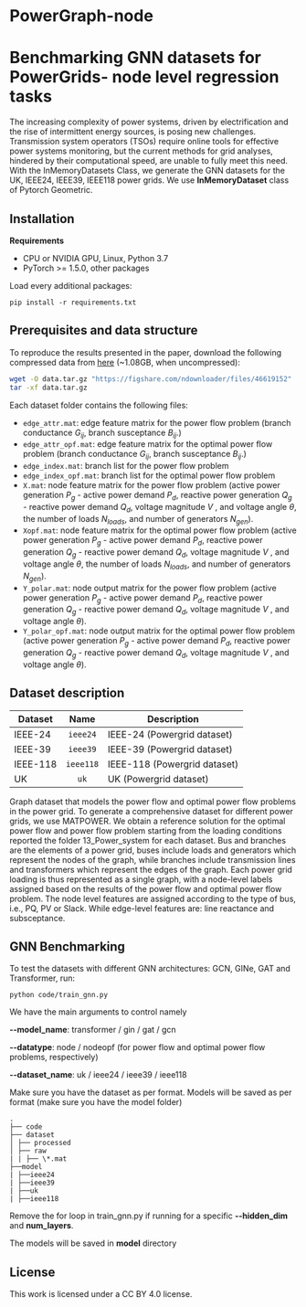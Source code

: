# PowerGraph-node
# Benchmarking GNN datasets for PowerGrids- node level regression tasks
The increasing complexity of power systems, driven by electrification and the rise of intermittent energy sources, is posing new challenges. Transmission system operators (TSOs) require online tools for effective power systems monitoring, but the current methods for grid analyses, hindered by their computational speed, are unable to fully meet this need. 
With the InMemoryDatasets Class, we generate the GNN datasets for the UK, IEEE24, IEEE39, IEEE118 power grids. We use **InMemoryDataset** class of Pytorch Geometric.

## Installation

**Requirements**

- CPU or NVIDIA GPU, Linux, Python 3.7
- PyTorch >= 1.5.0, other packages

Load every additional packages:

```
pip install -r requirements.txt
```

## Prerequisites and data structure

To reproduce the results presented in the paper, download the following compressed data from [here](https://figshare.com/articles/dataset/PowerGraph/22820534?file=46619152) (~1.08GB, when uncompressed):

```bash
wget -O data.tar.gz "https://figshare.com/ndownloader/files/46619152"
tar -xf data.tar.gz
```

Each dataset folder contains the following files:

- `edge_attr.mat`: edge feature matrix for the power flow problem (branch conductance $G_{ij}$, branch susceptance $B_{ij}$.)
- `edge_attr_opf.mat`: edge feature matrix for the optimal power flow problem (branch conductance $G_{ij}$, branch susceptance $B_{ij}$.)
- `edge_index.mat`: branch list for the power flow problem
- `edge_index_opf.mat`: branch list for the optimal power flow problem
- `X.mat`: node feature matrix for the power flow problem (active power generation $P_{g}$ - active power demand $P_{d}$, reactive power generation $Q_{g}$ - reactive power demand $Q_{d}$, voltage magnitude $V$ , and voltage angle $\theta$, the number of loads $N_{loads}$, and number of generators $N_{gen}$). 
- `Xopf.mat`: node feature matrix for the optimal power flow problem  (active power generation $P_{g}$ - active power demand $P_{d}$, reactive power generation $Q_{g}$ - reactive power demand $Q_{d}$, voltage magnitude $V$ , and voltage angle $\theta$, the number of loads $N_{loads}$, and number of generators $N_{gen}$). 
- `Y_polar.mat`: node output matrix for the power flow problem (active power generation $P_{g}$ - active power demand $P_{d}$, reactive power generation $Q_{g}$ - reactive power demand $Q_{d}$, voltage magnitude $V$ , and voltage angle $\theta$). 
- `Y_polar_opf.mat`: node output matrix for the optimal power flow problem (active power generation $P_{g}$ - active power demand $P_{d}$, reactive power generation $Q_{g}$ - reactive power demand $Q_{d}$, voltage magnitude $V$ , and voltage angle $\theta$). 

## Dataset description

| Dataset    |     Name     | Description                    |
| ---------- | :----------: | ------------------------------ |
| IEEE-24    |   `ieee24`   | IEEE-24 (Powergrid dataset)    |
| IEEE-39    |   `ieee39`   | IEEE-39 (Powergrid dataset)    |
| IEEE-118   |  `ieee118`   | IEEE-118 (Powergrid dataset)   |
| UK         |     `uk`     | UK (Powergrid dataset)         |

Graph dataset that models the power flow and optimal power flow problems in the power grid. To generate a comprehensive dataset for different power grids, we use MATPOWER. We obtain a reference solution for the optimal power flow and power flow problem starting from the loading conditions reported the folder 13_Power_system for each dataset. Bus and branches are the elements of a power grid, buses include loads and generators which represent the nodes of the graph, while branches include transmission lines and transformers which represent the edges of the graph. Each power grid loading is thus represented as a single graph, with a node-level labels assigned based on the results of the power flow and optimal power flow problem.  The node level features are assigned according to the type of bus, i.e., PQ, PV or Slack. While edge-level features are: line reactance and subsceptance.

## GNN Benchmarking

To test the datasets with different GNN architectures: GCN, GINe, GAT and Transformer, run:

```
python code/train_gnn.py
```

We have the main arguments to control namely

**--model_name**: transformer / gin / gat / gcn

**--datatype**: node / nodeopf (for power flow and optimal power flow problems, respectively)

**--dataset_name**: uk / ieee24 / ieee39 / ieee118



Make sure you have the dataset as per format. Models will be saved as per format (make sure you have the model folder)

```
.
├── code
├── dataset
│ ├── processed
│ ├── raw
| | ├── \*.mat
├──model
| ├──ieee24
| ├──ieee39
| ├──uk
| ├──ieee118
```

Remove the for loop in train_gnn.py if running for a specific **--hidden_dim** and **num_layers**.

The models will be saved in **model** directory


## License

This work is licensed under a CC BY 4.0 license.
